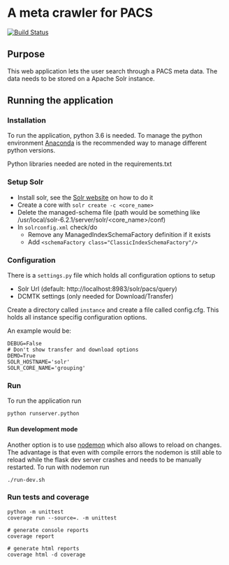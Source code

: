 # A meta crawler for PACS
[![Build Status](https://api.travis-ci.org/joshy/meta.svg?branch=master)](https://travis-ci.org/joshy/meta)

## Purpose
This web application lets the user search through a PACS meta data. The data
needs to be stored on a Apache Solr instance.


## Running the application

### Installation
To run the application, python 3.6 is needed. To manage the python environment
[Anaconda](https://www.continuum.io/downloads) is the recommended way to manage
different python versions.

Python libraries needed are noted in the requirements.txt

### Setup Solr
 * Install solr, see the [Solr website](http://lucene.apache.org/solr/) on how
 to do it
 * Create a core with `solr create -c <core_name>`
 * Delete the managed-schema file (path would be something like
   /usr/local/solr-6.2.1/server/solr/<core_name>/conf)
 * In `solrconfig.xml` check/do
   - Remove any ManagedIndexSchemaFactory definition if it exists
   - Add `<schemaFactory class="ClassicIndexSchemaFactory"/>`

### Configuration
There is a `settings.py` file which holds all configuration options to setup
 * Solr Url (default: http://localhost:8983/solr/pacs/query)
 * DCMTK settings (only needed for Download/Transfer)

Create a directory called `instance` and create a file called config.cfg.
This holds all instance specifig configuration options.

An example would be:
```
DEBUG=False
# Don't show transfer and download options
DEMO=True
SOLR_HOSTNAME='solr'
SOLR_CORE_NAME='grouping'
```


### Run
To run the application run
```
python runserver.python
```

#### Run development mode
Another option is to use [nodemon](http://nodemon.io/) which also allows to
reload on changes. The advantage is that even with compile errors the nodemon
is still able to reload while the flask dev server crashes and needs to be
manually restarted. To run with nodemon run
```
./run-dev.sh
```


### Run tests and coverage
```
python -m unittest
coverage run --source=. -m unittest

# generate console reports
coverage report

# generate html reports
coverage html -d coverage
```
